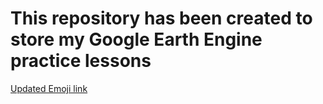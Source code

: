 # This repository has been created to store my Google Earth Engine practice lessons
[Updated Emoji link](https://github.com/HR-134/GEE_Practice/blob/main/gray-emoji.png)
